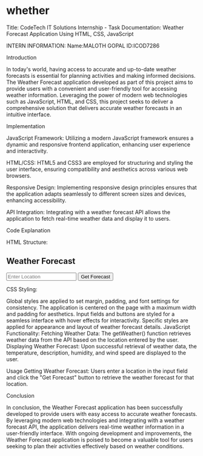 # whether
Title: CodeTech IT Solutions Internship - Task Documentation: Weather Forecast Application Using HTML, CSS, JavaScript

INTERN INFORMATION:
Name:MALOTH GOPAL
ID:ICOD7286

Introduction

In today's world, having access to accurate and up-to-date weather forecasts is essential for planning activities and making informed decisions. The Weather Forecast application developed as part of this project aims to provide users with a convenient and user-friendly tool for accessing weather information. Leveraging the power of modern web technologies such as JavaScript, HTML, and CSS, this project seeks to deliver a comprehensive solution that delivers accurate weather forecasts in an intuitive interface.

Implementation

JavaScript Framework: Utilizing a modern JavaScript framework ensures a dynamic and responsive frontend application, enhancing user experience and interactivity.

HTML/CSS: HTML5 and CSS3 are employed for structuring and styling the user interface, ensuring compatibility and aesthetics across various web browsers.

Responsive Design: Implementing responsive design principles ensures that the application adapts seamlessly to different screen sizes and devices, enhancing accessibility.

API Integration: Integrating with a weather forecast API allows the application to fetch real-time weather data and display it to users.

Code Explanation

HTML Structure:

<div class="weather-container">
    <h2>Weather Forecast</h2>
    <div class="location">
        <input type="text" id="locationInput" placeholder="Enter Location">
        <button onclick="getWeather()">Get Forecast</button>
    </div>
    <div class="forecast-details">
        <p id="temperature"></p>
        <p id="description"></p>
        <p id="humidity"></p>
        <p id="wind-speed"></p>
    </div>
</div>
CSS Styling:

Global styles are applied to set margin, padding, and font settings for consistency.
The application is centered on the page with a maximum width and padding for aesthetics.
Input fields and buttons are styled for a seamless interface with hover effects for interactivity.
Specific styles are applied for appearance and layout of weather forecast details.
JavaScript Functionality: Fetching Weather Data: The getWeather() function retrieves weather data from the API based on the location entered by the user. Displaying Weather Forecast: Upon successful retrieval of weather data, the temperature, description, humidity, and wind speed are displayed to the user.

Usage Getting Weather Forecast: Users enter a location in the input field and click the "Get Forecast" button to retrieve the weather forecast for that location.

Conclusion

In conclusion, the Weather Forecast application has been successfully developed to provide users with easy access to accurate weather forecasts. By leveraging modern web technologies and integrating with a weather forecast API, the application delivers real-time weather information in a user-friendly interface. With ongoing development and improvements, the Weather Forecast application is poised to become a valuable tool for users seeking to plan their activities effectively based on weather conditions.
